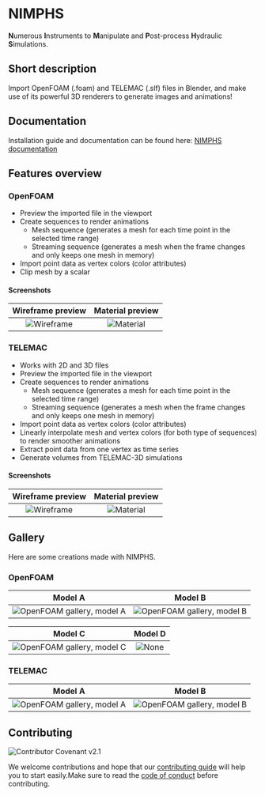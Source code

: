 # NIMPHS

**N**umerous **I**nstruments to **M**anipulate and **P**ost-process **H**ydraulic **S**imulations.

## Short description

Import OpenFOAM (.foam) and TELEMAC (.slf) files in Blender, and make use of its powerful 3D renderers to generate images and animations!

## Documentation

Installation guide and documentation can be found here: [NIMPHS documentation](https://artelia.github.io/NIMPHS/)

## Features overview

### OpenFOAM

* Preview the imported file in the viewport
* Create sequences to render animations
    * Mesh sequence (generates a mesh for each time point in the selected time range)
    * Streaming sequence (generates a mesh when the frame changes and only keeps one mesh in memory)
* Import point data as vertex colors (color attributes)
* Clip mesh by a scalar

#### Screenshots

Wireframe preview                     |  Material preview
:------------------------------------:|:-----------------------------------:
![Wireframe](https://bit.ly/3APEsPi)  |  ![Material](https://bit.ly/3pOWB9u)

### TELEMAC

* Works with 2D and 3D files
* Preview the imported file in the viewport
* Create sequences to render animations
    * Mesh sequence (generates a mesh for each time point in the selected time range)
    * Streaming sequence (generates a mesh when the frame changes and only keeps one mesh in memory)
* Import point data as vertex colors (color attributes)
* Linearly interpolate mesh and vertex colors (for both type of sequences) to render smoother animations
* Extract point data from one vertex as time series
* Generate volumes from TELEMAC-3D simulations

#### Screenshots

Wireframe preview                     |  Material preview
:------------------------------------:|:-----------------------------------:
![Wireframe](https://bit.ly/3QLQXRv)  |  ![Material](https://bit.ly/3RflFCa)

## Gallery

Here are some creations made with NIMPHS.

### OpenFOAM

Model A                                              | Model B
:---------------------------------------------------:|:---------------------------------------------------:
![OpenFOAM gallery, model A](https://bit.ly/3RfjvT4) | ![OpenFOAM gallery, model B](https://bit.ly/3AJNIDx)

Model C                                              | Model D
:---------------------------------------------------:|:------------------------------:
![OpenFOAM gallery, model C](https://bit.ly/3ApCGTJ) | ![None](https://bit.ly/3TnnKOG)

### TELEMAC

Model A                                              | Model B
:---------------------------------------------------:|:---------------------------------------------------:
![OpenFOAM gallery, model A](https://bit.ly/3pLn4om) | ![OpenFOAM gallery, model B](https://bit.ly/3clNytA)

## Contributing

![Contributor Covenant v2.1](https://img.shields.io/badge/Contributor%20Covenant-2.1-4baaaa.svg)

We welcome contributions and hope that our [contributing guide](https://github.com/Artelia/NIMPHS/blob/main/CONTRIBUTING.md)
will help you to start easily.Make sure to read the [code of conduct](https://github.com/Artelia/NIMPHS/blob/main/CODE_OF_CONDUCT.md)
before contributing.